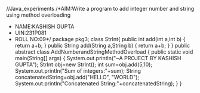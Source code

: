 //Java_experiments
/*AIM:Write a program to add integer number and string using method overloading
 * NAME:KASHISH GUPTA 
 * UIN:231P081
 * ROLL NO:09*/
package pkg3;
class StrInt{
	public int add(int a,int b) {
		return a+b;
	}
	public String add(String a,String b) {
		return a+b;
	}
}
public abstract class AddNumberandStringMethodOverload {
	public static void main(String[] args) {
		System.out.println("~A PROJECT BY KASHISH GUPTA");
		StrInt obj=new StrInt();
		int sum=obj.add(5,10);
		System.out.println("Sum of integers:"+sum);
		String concatenatedString=obj.add("HELLO", "WORLD");
		System.out.println("Concatenated String:"+concatenatedString);
	}
}
